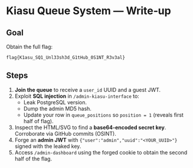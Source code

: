 # Kiasu Queue System — Write‑up

## Goal
Obtain the full flag:

```
flag{K1asu_SQ1_Unl33sh3d_G1tHub_0S1NT_R3v3al}
```

## Steps

1. **Join the queue** to receive a `user_id` UUID and a guest JWT.
2. Exploit **SQL injection** in `/admin-kiasu-interface` to:
   * Leak PostgreSQL version.
   * Dump the admin MD5 hash.
   * Update your row in `queue_positions` so `position = 1` (reveals first half of flag).
3. Inspect the HTML/SVG to find a **base64‑encoded secret key**. Corroborate via GitHub commits (OSINT).
4. Forge an **admin JWT** with `{"user":"admin","uuid":"<YOUR_UUID>"}` signed with the leaked key.
5. Access `/admin-dashboard` using the forged cookie to obtain the second half of the flag.
